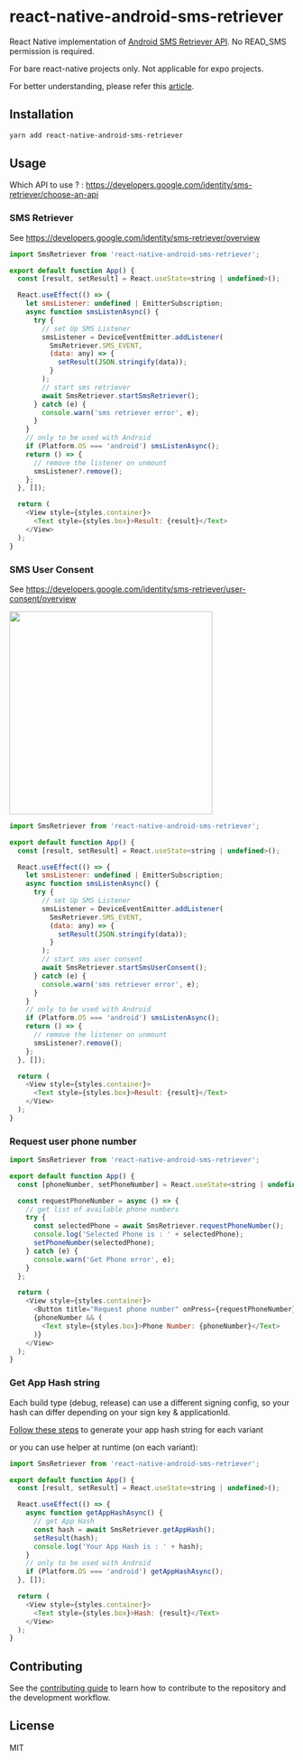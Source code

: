 # react-native-android-sms-retriever

React Native implementation of [Android SMS Retriever API](https://developers.google.com/identity/sms-retriever/overview). No READ_SMS permission is required.

For bare react-native projects only. Not applicable for expo projects.

For better understanding, please refer this [article](https://medium.com/android-dev-hacks/autofill-otp-verification-with-latest-sms-retriever-api-73c788636783).

## Installation

```sh
yarn add react-native-android-sms-retriever
```

## Usage

Which API to use ? : https://developers.google.com/identity/sms-retriever/choose-an-api

### SMS Retriever

See https://developers.google.com/identity/sms-retriever/overview

```js
import SmsRetriever from 'react-native-android-sms-retriever';

export default function App() {
  const [result, setResult] = React.useState<string | undefined>();

  React.useEffect(() => {
    let smsListener: undefined | EmitterSubscription;
    async function smsListenAsync() {
      try {
        // set Up SMS Listener
        smsListener = DeviceEventEmitter.addListener(
          SmsRetriever.SMS_EVENT,
          (data: any) => {
            setResult(JSON.stringify(data));
          }
        );
        // start sms retriever
        await SmsRetriever.startSmsRetriever();
      } catch (e) {
        console.warn('sms retriever error', e);
      }
    }
    // only to be used with Android
    if (Platform.OS === 'android') smsListenAsync();
    return () => {
      // remove the listener on unmount
      smsListener?.remove();
    };
  }, []);

  return (
    <View style={styles.container}>
      <Text style={styles.box}>Result: {result}</Text>
    </View>
  );
}
```

### SMS User Consent

See https://developers.google.com/identity/sms-retriever/user-consent/overview

<img src="https://github.com/Aure77/react-native-android-sms-retriever/assets/1374354/f657f237-85da-4e9e-92b8-feb9b8c7f611" width="360" />

```js
import SmsRetriever from 'react-native-android-sms-retriever';

export default function App() {
  const [result, setResult] = React.useState<string | undefined>();

  React.useEffect(() => {
    let smsListener: undefined | EmitterSubscription;
    async function smsListenAsync() {
      try {
        // set Up SMS Listener
        smsListener = DeviceEventEmitter.addListener(
          SmsRetriever.SMS_EVENT,
          (data: any) => {
            setResult(JSON.stringify(data));
          }
        );
        // start sms user consent
        await SmsRetriever.startSmsUserConsent();
      } catch (e) {
        console.warn('sms retriever error', e);
      }
    }
    // only to be used with Android
    if (Platform.OS === 'android') smsListenAsync();
    return () => {
      // remove the listener on unmount
      smsListener?.remove();
    };
  }, []);

  return (
    <View style={styles.container}>
      <Text style={styles.box}>Result: {result}</Text>
    </View>
  );
}
```

### Request user phone number

```js
import SmsRetriever from 'react-native-android-sms-retriever';

export default function App() {
  const [phoneNumber, setPhoneNumber] = React.useState<string | undefined>();

  const requestPhoneNumber = async () => {
    // get list of available phone numbers
    try {
      const selectedPhone = await SmsRetriever.requestPhoneNumber();
      console.log('Selected Phone is : ' + selectedPhone);
      setPhoneNumber(selectedPhone);
    } catch (e) {
      console.warn('Get Phone error', e);
    }
  };

  return (
    <View style={styles.container}>
      <Button title="Request phone number" onPress={requestPhoneNumber} />
      {phoneNumber && (
        <Text style={styles.box}>Phone Number: {phoneNumber}</Text>
      )}
    </View>
  );
}
```

### Get App Hash string

Each build type (debug, release) can use a different signing config, so your hash can differ depending on your sign key & applicationId.

[Follow these steps](https://developers.google.com/identity/sms-retriever/verify#computing_your_apps_hash_string) to generate your app hash string for each variant

or you can use helper at runtime (on each variant):

```js
import SmsRetriever from 'react-native-android-sms-retriever';

export default function App() {
  const [result, setResult] = React.useState<string | undefined>();

  React.useEffect(() => {
    async function getAppHashAsync() {
      // get App Hash
      const hash = await SmsRetriever.getAppHash();
      setResult(hash);
      console.log('Your App Hash is : ' + hash);
    }
    // only to be used with Android
    if (Platform.OS === 'android') getAppHashAsync();
  }, []);

  return (
    <View style={styles.container}>
      <Text style={styles.box}>Hash: {result}</Text>
    </View>
  );
}
```

## Contributing

See the [contributing guide](CONTRIBUTING.md) to learn how to contribute to the repository and the development workflow.

## License

MIT
